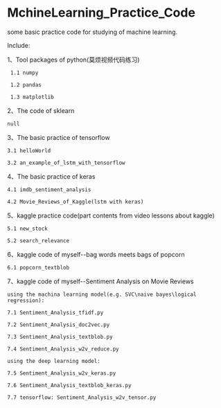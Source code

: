 # MchineLearning_Practice_Code
some basic practice code for studying of machine learning.
 
Include:

1、Tool packages of python(莫烦视频代码练习)
   
     1.1 numpy
   
     1.2 pandas
   
     1.3 matplotlib

2、The code of sklearn
   
    null

3、The basic practice of tensorflow
   
    3.1 helloWorld
   
    3.2 an_example_of_lstm_with_tensorflow

4、The basic practice of keras
   
    4.1 imdb_sentiment_analysis
   
    4.2 Movie_Reviews_of_Kaggle(lstm with keras)

5、kaggle practice code(part contents from video lessons about kaggle) 
   
    5.1 new_stock
   
    5.2 search_relevance

6、kaggle code of myself--bag words meets bags of popcorn
   
    6.1 popcorn_textblob

7、kaggle code of myself--Sentiment Analysis on Movie Reviews
   
    using the machina learning model(e.g. SVC\naive bayes\logical regression):
   
    7.1 Sentiment_Analysis_tfidf.py
   
    7.2 Sentiment_Analysis_doc2vec.py
   
    7.3 Sentiment_Analysis_textblob.py
   
    7.4 Sentiment_Analysis_w2v_reduce.py
   
    using the deep learning model:
   
    7.5 Sentiment_Analysis_w2v_keras.py
   
    7.6 Sentiment_Analysis_textblob_keras.py
   
    7.7 tensorflow: Sentiment_Analysis_w2v_tensor.py










